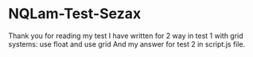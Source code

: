 # NQLam-Test-Sezax
Thank you for reading my test
I have written for 2 way in test 1 with grid systems: use float and use grid
And my answer for test 2 in script.js file.
